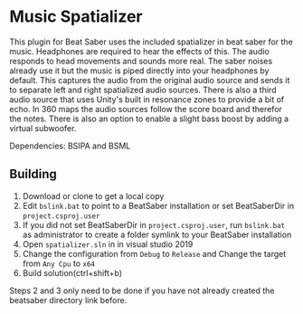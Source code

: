 # Music Spatializer
This plugin for Beat Saber uses the included spatializer in beat saber for the music. Headphones are required to hear the effects of this. The audio responds to head movements and sounds more real. The saber noises already use it but the music is piped directly into your headphones by default. This captures the audio from the original audio source and sends it to separate left and right spatialized audio sources. There is also a third audio source that uses Unity's built in resonance zones to provide a bit of echo. In 360 maps the audio sources follow the score board and therefor the notes. There is also an option to enable a slight bass boost by adding a virtual subwoofer.

Dependencies: BSIPA and BSML

## Building

1. Download or clone to get a local copy
2. Edit `bslink.bat` to point to a BeatSaber installation or set BeatSaberDir in `project.csproj.user`
3. If you did not set BeatSaberDir in `project.csproj.user`, run `bslink.bat` as administrator to create a folder symlink to your BeatSaber installation 
4. Open `spatializer.sln` in in visual studio 2019
5. Change the configuration from `Debug` to `Release` and Change the target from `Any Cpu` to `x64`
6. Build solution(ctrl+shift+b)

Steps 2 and 3 only need to be done if you have not already created the beatsaber directory link before.